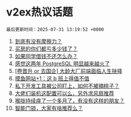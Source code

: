 # v2ex热议话题

`最后更新时间：2025-07-31 13:19:52 +0800`

1. [到底有没有摩擦力？](https://www.v2ex.com/t/1148808)
1. [买房的你们都亏多少钱了？](https://www.v2ex.com/t/1148756)
1. [如果同学借钱不还怎么办？](https://www.v2ex.com/t/1148784)
1. [感觉这两年 PostgreSQL 明显越来越火了](https://www.v2ex.com/t/1148894)
1. [[卷晋升 or 去国企] 大龄大厂前端面临人生抉择](https://www.v2ex.com/t/1148794)
1. [摸鱼网站+1：这 b 班上得值不值](https://www.v2ex.com/t/1148741)
1. [私下开发工具被公司盯上，如何不被摘桃子？](https://www.v2ex.com/t/1148834)
1. [大佬们装机这配置可以么，另外求风扇推荐](https://www.v2ex.com/t/1148901)
1. [喉咙持续痒了一个多月了，有没有这样的朋友？](https://www.v2ex.com/t/1148938)
1. [智能门锁，大家有啥推荐么？](https://www.v2ex.com/t/1148780)

